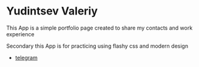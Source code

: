 # Yudintsev Valeriy

This App is a simple portfolio page created to share my contacts and work experience

Secondary this App is for practicing using flashy css and modern design

- [telegram](https://t.me/mabup4)
